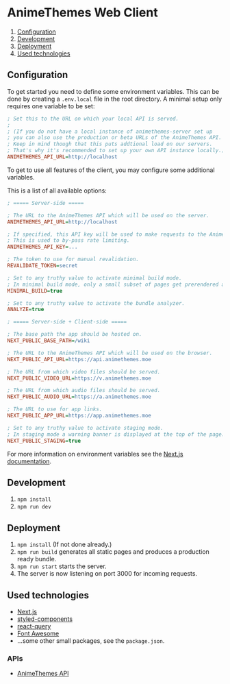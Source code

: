 # AnimeThemes Web Client

1. [Configuration](#configuration)
2. [Development](#development)
3. [Deployment](#deployment)
4. [Used technologies](#used-technologies)

## Configuration

To get started you need to define some environment variables. This can be done by creating a `.env.local` file in the
root directory. A minimal setup only requires one variable to be set:

```ini
; Set this to the URL on which your local API is served.
;
; (If you do not have a local instance of animethemes-server set up
; you can also use the production or beta URLs of the AnimeThemes API.
; Keep in mind though that this puts addtional load on our servers.
; That's why it's recommended to set up your own API instance locally.)
ANIMETHEMES_API_URL=http://localhost
```

To get to use all features of the client, you may configure some additional variables.

This is a list of all available options:

```ini
; ===== Server-side =====

; The URL to the AnimeThemes API which will be used on the server.
ANIMETHEMES_API_URL=http://localhost

; If specified, this API key will be used to make requests to the AnimeThemes API.
; This is used to by-pass rate limiting.
ANIMETHEMES_API_KEY=...

; The token to use for manual revalidation.
REVALIDATE_TOKEN=secret

; Set to any truthy value to activate minimal build mode.
; In minimal build mode, only a small subset of pages get prerendered at build time.
MINIMAL_BUILD=true

; Set to any truthy value to activate the bundle analyzer.
ANALYZE=true

; ===== Server-side + Client-side =====

; The base path the app should be hosted on.
NEXT_PUBLIC_BASE_PATH=/wiki

; The URL to the AnimeThemes API which will be used on the browser.
NEXT_PUBLIC_API_URL=https://api.animethemes.moe

; The URL from which video files should be served.
NEXT_PUBLIC_VIDEO_URL=https://v.animethemes.moe

; The URL from which audio files should be served.
NEXT_PUBLIC_AUDIO_URL=https://a.animethemes.moe

; The URL to use for app links.
NEXT_PUBLIC_APP_URL=https://app.animethemes.moe

; Set to any truthy value to activate staging mode.
; In staging mode a warning banner is displayed at the top of the page.
NEXT_PUBLIC_STAGING=true
```

For more information on environment variables see the [Next.js documentation](https://nextjs.org/docs/basic-features/environment-variables).

## Development

1. `npm install`
2. `npm run dev`

## Deployment

1. `npm install` (If not done already.)
2. `npm run build` generates all static pages and produces a production ready bundle.
3. `npm run start` starts the server.
4. The server is now listening on port 3000 for incoming requests.

## Used technologies

- [Next.js](https://www.nextjs.org/)
- [styled-components](https://styled-components.com/)
- [react-query](https://react-query.tanstack.com/)
- [Font Awesome](https://fontawesome.com/)
- ...some other small packages, see the `package.json`.

### APIs

- [AnimeThemes API](https://api-docs.animethemes.moe/)
